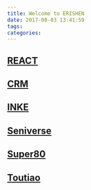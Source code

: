 ```yaml
---
title: Welcome to ERISHEN
date: 2017-08-03 13:41:59
tags:
categories:
---
```

## [REACT](/React.html)
## [CRM](/Crm.html)
## [INKE](/Inke.html?R)
## [Seniverse](/Seniverse.html)
## [Super80](/Super80.html)
## [Toutiao](/Toutiao.html)
